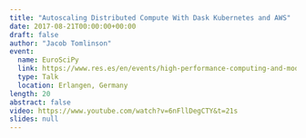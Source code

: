 ```yaml
---
title: "Autoscaling Distributed Compute With Dask Kubernetes and AWS"
date: 2017-08-21T00:00:00+00:00
draft: false
author: "Jacob Tomlinson"
event:
  name: EuroSciPy
  link: https://www.res.es/en/events/high-performance-computing-and-modeling-atmospheric-and-ocean-sciences
  type: Talk
  location: Erlangen, Germany
length: 20
abstract: false
video: https://www.youtube.com/watch?v=6nFllDegCTY&t=21s
slides: null
---
```


